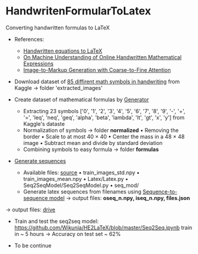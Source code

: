 # HandwritenFormularToLatex
Converting handwritten formulas to LaTeX

- References:
    + [Handwritten equations to LaTeX](http://opensourc.es/blog/he2latex)
    + [On Machine Understanding of Online Handwritten Mathematical Expressions](https://github.com/chimtrangbu/HandwritenFormularToLatex/blob/master/References/Online_handwritten_equations.pdf)
    + [Image-to-Markup Generation with Coarse-to-Fine Attention](http://lstm.seas.harvard.edu/latex/)

- Download dataset of [85 diffirent math symbols in handwriting](https://www.kaggle.com/xainano/handwrittenmathsymbols) from Kaggle 
    -> folder 'extracted_images'

- Create dataset of mathematical formulas by [Generator](https://github.com/chimtrangbu/HandwritenFormularToLatex/blob/master/generate.ipynb)
    + Extracting 23 symbols ['0', '1', '2', '3', '4', '5', '6', '7', '8', '9', '-', '+', '=', 'leq', 'neq', 'geq', 'alpha', 'beta', 'lambda', 'lt', 'gt', 'x', 'y'] from Kaggle's dataste
    + Normalization of symbols -> folder **normalized**
        • Removing the border
        • Scale to at most 40 × 40
        • Center the mass in a 48 × 48 image
        • Subtract mean and divide by standard deviation
    + Combining symbols to easy formula -> folder **formulas**
    
- [Generate sequences](https://github.com/chimtrangbu/HandwritenFormularToLatex/blob/master/generate_sequences.ipynb)
    + Available files: [source](https://github.com/Wikunia/HE2LaTeX) 
        • train_images_std.npy
        • train_images_mean.npy
        • Latex/Latex.py
        • Seq2SeqModel/Seq2SeqModel.py
        • seq_mod/
    + Generate latex sequences from filenames using [Sequence-to-sequence model](https://github.com/chimtrangbu/HandwritenFormularToLatex/tree/master/Seq2SeqModel)
        -> output files: **oseq_n.npy, iseq_n.npy, files.json**
        
-> output files: [drive](https://drive.google.com/drive/folders/1qrbi1yu0b6IVh9sWkY3dTTPHWbuFEi57?usp=sharing)

- Train and test the seq2seq model: https://github.com/Wikunia/HE2LaTeX/blob/master/Seq2Seq.ipynb
    train in ~ 5 hours -> Accuracy on test set ~ 62%

- To be continue
